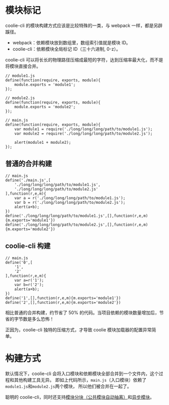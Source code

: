# 模块标记

coolie-cli 的模块构建方式应该是比较特殊的一类，与 webpack 一样，都是另辟蹊径。

- webpack：依赖模块放到数组里，数组索引值就是模块 ID。
- coolie-cli：依赖模块全局标记 ID（三十六进制, 0-z）。

coolie-cli 可以将长长的物理路径压缩成最短的字符，达到压缩率最大化，而不是将模块直接合并。

```
// module1.js
define(function(require, exports, module){
    module.exports = 'module1';
});

// module2.js
define(function(require, exports, module){
    module.exports = 'module2';
});

// main.js
define(function(require, exports, module){
    var module1 = require('./long/long/long/path/to/module1.js');
    var module2 = require('./long/long/long/path/to/module2.js');
    
    alert(module1 + module2);
});
```

## 普通的合并构建
```
// main.js
define('./main.js',[
    './long/long/long/path/to/module1.js',
    './long/long/long/path/to/module2.js'
],function(r,e,m){
    var a = r('./long/long/long/path/to/module1.js');
    var b = r('./long/long/long/path/to/module2.js');
    alert(a+b);
})
define('./long/long/long/path/to/module1.js',[],function(r,e,m){m.exports='module1'})
define('./long/long/long/path/to/module2.js',[],function(r,e,m){m.exports='module2'})
```

## coolie-cli 构建
```
// main.js
define('0',[
    '1',
    '2'
],function(r,e,m){
    var a=r('1');
    var b=r('2');
    alert(a+b);
})
define('1',[],function(r,e,m){m.exports='module1'})
define('2',[],function(r,e,m){m.exports='module2'})
```
相比普通的合并构建，约节省了 50% 的代码。当项目依赖的模块数量增加后，节省的字节数是多么恐怖！

正因为，coolie-cli 独特的压缩方式，才导致 coolie 模块加载器的配置异常简单。


# 构建方式
默认情况下，coolie-cli 会将入口模块和依赖模块全部合并到一个文件内，这个过程和其他构建工具无异。
即如上代码所示，`main.js`（入口模块）依赖了`module1.js`和`module2.js`两个模块，
所以他们被合并在一起了。

聪明的 coolie-cli，同时还支持[模块分块（公共模块自动抽离）](./module-chunk.md)和[异步模块](./async-module.md)。










